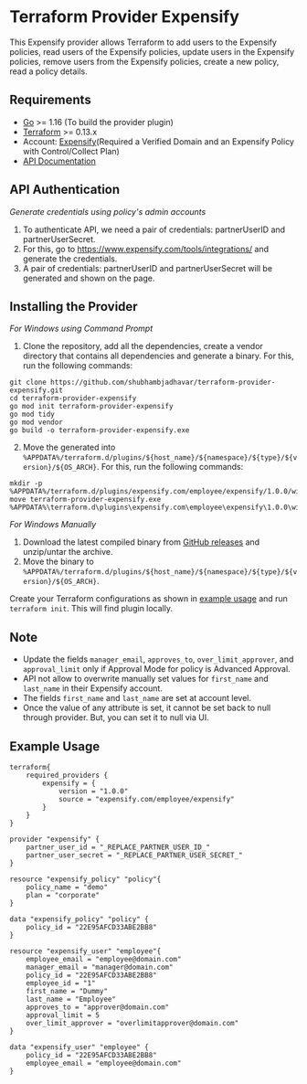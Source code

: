# Terraform Provider Expensify

This Expensify provider allows Terraform to add users to the Expensify policies, read users of the Expensify policies, update users in the Expensify policies, remove users from the Expensify policies, create a new policy, read a policy details.<br>


## Requirements

* [Go](https://golang.org/doc/install) >= 1.16 (To build the provider plugin)<br>
* [Terraform](https://www.terraform.io/downloads.html) >= 0.13.x <br/>
* Account: [Expensify](https://www.expensify.com/)(Required a Verified Domain and an Expensify Policy with Control/Collect Plan)<br>
* [API Documentation](https://integrations.expensify.com/Integration-Server/doc/)<br>


## API Authentication

*Generate credentials using policy's admin accounts*
1. To authenticate API, we need a pair of credentials: partnerUserID and partnerUserSecret.<br>
2. For this, go to https://www.expensify.com/tools/integrations/ and generate the credentials.<br>
3. A pair of credentials: partnerUserID and partnerUserSecret will be generated and shown on the page.<br>


## Installing the Provider

*For Windows using Command Prompt*
1. Clone the repository, add all the dependencies, create a vendor directory that contains all dependencies and generate a binary. For this, run the following commands: <br>
```
git clone https://github.com/shubhambjadhavar/terraform-provider-expensify.git
cd terraform-provider-expensify
go mod init terraform-provider-expensify
go mod tidy
go mod vendor
go build -o terraform-provider-expensify.exe
```
2. Move the generated into `%APPDATA%/terraform.d/plugins/${host_name}/${namespace}/${type}/${version}/${OS_ARCH}`. For this, run the following commands: <br>  
```
mkdir -p %APPDATA%/terraform.d/plugins/expensify.com/employee/expensify/1.0.0/windows_amd64
move terraform-provider-expensify.exe %APPDATA%\terraform.d\plugins\expensify.com\employee\expensify\1.0.0\windows_amd64
```

*For Windows Manually*
1. Download the latest compiled binary from [GitHub releases](https://github.com/shubhambjadhavar/terraform-provider-expensify/releases) and unzip/untar the archive.<br>
2. Move the binary to `%APPDATA%/terraform.d/plugins/${host_name}/${namespace}/${type}/${version}/${OS_ARCH}`.<br>

Create your Terraform configurations as shown in [example usage](#example-usage) and run `terraform init`. This will find plugin locally.<br>


## Note

* Update the fields `manager_email`, `approves_to`, `over_limit_approver`, and `approval_limit` only if Approval Mode for policy is Advanced Approval.<br>
* API not allow to overwrite manually set values for `first_name` and `last_name` in their Expensify account.<br>
* The fields `first_name` and `last_name` are set at account level.<br>
* Once the value of any attribute is set, it cannot be set back to null through provider. But, you can set it to null via UI.<br> 


## Example Usage<a id="example-usage"></a>

```
terraform{
    required_providers {
        expensify = {
            version = "1.0.0"
            source = "expensify.com/employee/expensify"
        }
    }
}

provider "expensify" {
    partner_user_id = "_REPLACE_PARTNER_USER_ID_"
    partner_user_secret = "_REPLACE_PARTNER_USER_SECRET_" 
}

resource "expensify_policy" "policy"{
    policy_name = "demo"
    plan = "corporate"
}

data "expensify_policy" "policy" {
    policy_id = "22E95AFCD33ABE2BB8"
}

resource "expensify_user" "employee"{
    employee_email = "employee@domain.com"
    manager_email = "manager@domain.com"
    policy_id = "22E95AFCD33ABE2BB8"
    employee_id = "1"
    first_name = "Dummy"
    last_name = "Employee"
    approves_to = "approver@domain.com"
    approval_limit = 5
    over_limit_approver = "overlimitapprover@domain.com"
}

data "expensify_user" "employee" {
    policy_id = "22E95AFCD33ABE2BB8"
    employee_email = "employee@domain.com" 
}
```